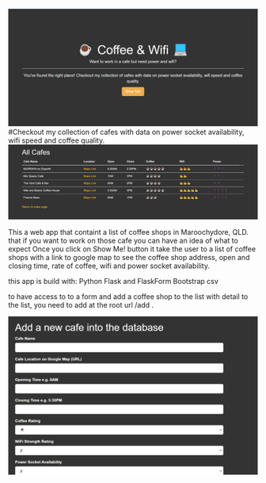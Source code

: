 ![homecoffeeshop](static/img/coffeewifi.png)
#Checkout my collection of cafes with data on power socket availability, wifi speed and coffee quality.
![listcoffeeshop](static/img/coffeewifi1.png)


This a web app that containt a list of coffee shops
in Maroochydore, QLD.
that if you want to work on those cafe you can 
have an idea of what to expect
Once you click on Show Me! button it take the user 
to a list of coffee shops with a link to google map
to see the coffee shop address, open and closing 
time, rate of coffee, wifi and power socket availability.

this app is build with:
Python
Flask and FlaskForm
Bootstrap
csv

to have access to to a form and add a coffee shop to the list
with detail to the list, you need to add at the root
url /add .

![addcoffeeshop](static/img/coffewifi3.png)


